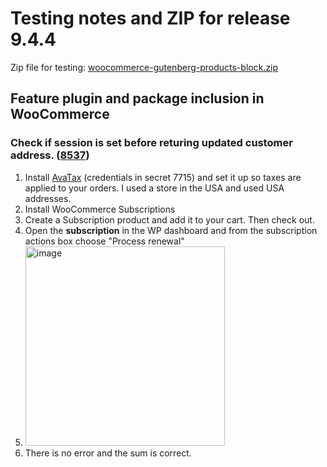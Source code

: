 # Testing notes and ZIP for release 9.4.4

Zip file for testing: [woocommerce-gutenberg-products-block.zip](https://github.com/woocommerce/woocommerce-blocks/files/10567326/woocommerce-gutenberg-products-block.zip)

## Feature plugin and package inclusion in WooCommerce

### Check if session is set before returing updated customer address. ([8537](https://github.com/woocommerce/woocommerce-blocks/pull/8537))

1. Install [AvaTax](https://woocommerce.com/products/woocommerce-avatax/) (credentials in secret 7715) and set it up so taxes are applied to your orders. I used a store in the USA and used USA addresses.
2. Install WooCommerce Subscriptions
3. Create a Subscription product and add it to your cart. Then check out.
4. Open the **subscription** in the WP dashboard and from the subscription actions box choose "Process renewal"
5. <img width="319" alt="image" src="https://user-images.githubusercontent.com/5656702/219742801-c2d87718-ddad-4622-a2b2-b9f7eb3befdf.png">
6. There is no error and the sum is correct.

